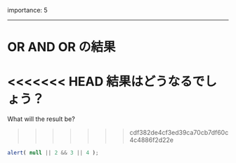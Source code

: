 importance: 5

---

# OR AND OR の結果

<<<<<<< HEAD
結果はどうなるでしょう？
=======
What will the result be?
>>>>>>> cdf382de4cf3ed39ca70cb7df60c4c4886f2d22e

```js
alert( null || 2 && 3 || 4 );
```
